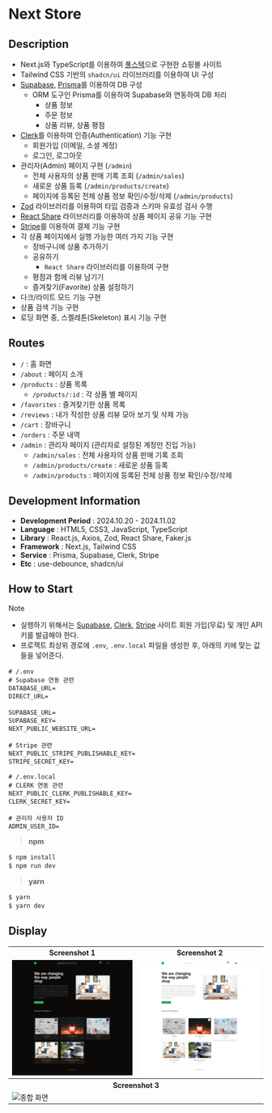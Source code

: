 # Next Store

## Description

- Next.js와 TypeScript를 이용하여 <ins>풀스택</ins>으로 구현한 쇼핑몰 사이트
- Tailwind CSS 기반의 `shadcn/ui` 라이브러리를 이용하여 UI 구성
- [Supabase](https://supabase.com/), [Prisma](https://www.prisma.io/)를 이용하여 DB 구성
  - ORM 도구인 Prisma를 이용하여 Supabase와 연동하여 DB 처리
    - 상품 정보
    - 주문 정보
    - 상품 리뷰, 상품 평점
- [Clerk](https://www.clerk.com/)를 이용하여 인증(Authentication) 기능 구현
  - 회원가입 (이메일, 소셜 계정)
  - 로그인, 로그아웃
- 관리자(Admin) 페이지 구현 (`/admin`)
  - 전체 사용자의 상품 판매 기록 조회 (`/admin/sales`)
  - 새로운 상품 등록 (`/admin/products/create`)
  - 페이지에 등록된 전체 상품 정보 확인/수정/삭제 (`/admin/products`)
- [Zod](https://zod.dev/) 라이브러리를 이용하여 타입 검증과 스키마 유효성 검사 수행
- [React Share](https://www.npmjs.com/package/react-share) 라이브러리를 이용하여 상품 페이지 공유 기능 구현
- [Stripe](https://stripe.com/)를 이용하여 결제 기능 구현
- 각 상품 페이지에서 실행 가능한 여러 가지 기능 구현
  - 장바구니에 상품 추가하기
  - 공유하기
    - `React Share` 라이브러리를 이용하여 구현
  - 평점과 함께 리뷰 남기기
  - 즐겨찾기(Favorite) 상품 설정하기
- 다크/라이트 모드 기능 구현
- 상품 검색 기능 구현
- 로딩 화면 중, 스켈레톤(Skeleton) 표시 기능 구현

## Routes

- `/` : 홈 화면
- `/about` : 페이지 소개
- `/products` : 상품 목록
  - `/products/:id` : 각 상품 별 페이지
- `/favorites` : 즐겨찾기한 상품 목록
- `/reviews` : 내가 작성한 상품 리뷰 모아 보기 및 삭제 가능
- `/cart` : 장바구니
- `/orders` : 주문 내역
- `/admin` : 관리자 페이지 (관리자로 설정된 계정만 진입 가능)
  - `/admin/sales` : 전체 사용자의 상품 판매 기록 조회
  - `/admin/products/create` : 새로운 상품 등록
  - `/admin/products` : 페이지에 등록된 전체 상품 정보 확인/수정/삭제

## Development Information

- **Development Period** : 2024.10.20 - 2024.11.02
- **Language** : HTML5, CSS3, JavaScript, TypeScript
- **Library** : React.js, Axios, Zod, React Share, Faker.js
- **Framework** : Next.js, Tailwind CSS
- **Service** : Prisma, Supabase, Clerk, Stripe
- **Etc** : use-debounce, shadcn/ui

## How to Start

> [!NOTE]
>
> - 실행하기 위해서는 [Supabase](https://supabase.com/), [Clerk](https://www.clerk.com/), [Stripe](https://stripe.com/) 사이트 회원 가입(무료) 및 개인 API 키를 발급해야 한다.
> - 프로젝트 최상위 경로에 `.env`, `.env.local` 파일을 생성한 후, 아래의 키에 맞는 값들을 넣어준다.
>
> ```shell
> # /.env
> # Supabase 연동 관련
> DATABASE_URL=
> DIRECT_URL=
>
> SUPABASE_URL=
> SUPABASE_KEY=
> NEXT_PUBLIC_WEBSITE_URL=
>
> # Stripe 관련
> NEXT_PUBLIC_STRIPE_PUBLISHABLE_KEY=
> STRIPE_SECRET_KEY=
> ```
>
> ```shell
> # /.env.local
> # CLERK 연동 관련
> NEXT_PUBLIC_CLERK_PUBLISHABLE_KEY=
> CLERK_SECRET_KEY=
>
> # 관리자 사용자 ID
> ADMIN_USER_ID=
> ```

> **npm**

```bash
$ npm install
$ npm run dev
```

> **yarn**

```bash
$ yarn
$ yarn dev
```

## Display

<table>
<tr>
  <th>Screenshot 1</th>
  <th>Screenshot 2</th>
</tr>
<tr>
  <td>
    <img src="./picture1.png" alt="메인 화면1" width=500 />
  </td>
  <td>
    <img src="./picture2.png" alt="메인 화면2" width=500 />
  </td>
</tr>
<tr>
  <th colspan="2">Screenshot 3</th>
</tr>
<tr>
  <td colspan="2">
    <img src="./picture3.gif" alt="종합 화면" width=1000 />
  </td>
</tr>
</table>
